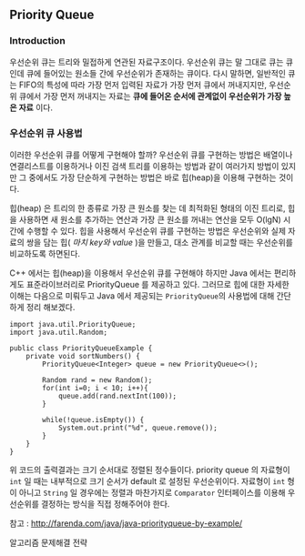 ## Priority Queue

### Introduction

우선순위 큐는 트리와 밀접하게 연관된 자료구조이다. 우선순위 큐는 말 그대로 큐는 큐인데 큐에 들어있는 원소들 간에 우선순위가 존재하는 큐이다. 다시 말하면, 일반적인 큐는 FIFO의 특성에 따라 가장 먼저 입력된 자료가 가장 먼저 큐에서 꺼내지지만, 우선순위 큐에서 가장 먼저 꺼내지는 자료는 **큐에 들어온 순서에 관계없이 우선순위가 가장 높은 자료** 이다. 

### 우선순위 큐 사용법

이러한 우선순위 큐를 어떻게 구현해야 할까? 우선순위 큐를 구현하는 방법은 배열이나 연결리스트를 이용하거나 이진 검색 트리를 이용하는 방법과 같이 여러가지 방법이 있지만 그 중에서도 가장 단순하게 구현하는 방법은 바로 힙(heap)을 이용해 구현하는 것이다.


힙(heap) 은 트리의 한 종류로 가장 큰 원소를 찾는 데 최적화된 형태의 이진 트리로, 힙을 사용하면 새 원소를 추가하는 연산과 가장 큰 원소를 꺼내는 연산을 모두 O(lgN) 시간에 수행할 수 있다. 힙을 사용해서 우선순위 큐를 구현하는 방법은 우선순위와 실제 자료의 쌍을 담는 힙( *마치 key와 value* )을 만들고, 대소 관계를 비교할 때는 우선순위를 비교하도록 하면된다. 


C++ 에서는 힙(heap)을 이용해서 우선순위 큐를 구현해야 하지만 Java 에서는 편리하게도 표준라이브러리로 PriorityQueue 를 제공하고 있다. 그러므로 힙에 대한 자세한 이해는 다음으로 미뤄두고 Java 에서 제공되는 `PriorityQueue`의 사용법에 대해 간단하게 정리 해보겠다. 

```
import java.util.PriorityQueue;
import java.util.Random;

public class PriorityQueueExample {
    private void sortNumbers() {
        PriorityQueue<Integer> queue = new PriorityQueue<>();

        Random rand = new Random();
        for(int i=0; i < 10; i++){
            queue.add(rand.nextInt(100));
        }

        while(!queue.isEmpty()) {
            System.out.print("%d", queue.remove());
        }
    }
}
```

위 코드의 출력결과는 크기 순서대로 정렬된 정수들이다. priority queue 의 자료형이 `int` 일 때는 내부적으로  크기 순서가 default 로 설정된 우선순위이다. 자료형이 `int` 형이 아니고 `String` 일 경우에는 정렬과 마찬가지로 `Comparator` 인터페이스를 이용해 우선순위를 결정하는 방식을 직접 정해주어야 한다.


참고 : http://farenda.com/java/java-priorityqueue-by-example/


알고리즘 문제해결 전략